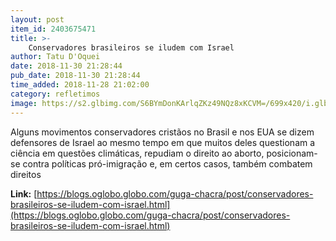 ```yaml
---
layout: post
item_id: 2403675471
title: >-
    Conservadores brasileiros se iludem com Israel
author: Tatu D'Oquei
date: 2018-11-30 21:28:44
pub_date: 2018-11-30 21:28:44
time_added: 2018-11-28 21:02:00
category: refletimos
image: https://s2.glbimg.com/S6BYmDonKArlqZKz49NQz8xKCVM=/699x420/i.glbimg.com/og/ig/infoglobo1/f/original/2018/11/28/eduardo-e-carlos-bolsonaro.jpg.pagespeed.ic.3mh6vb8hj2_1.jpg
---
```


Alguns movimentos conservadores cristãos no Brasil e nos EUA se dizem defensores de Israel ao mesmo tempo em que muitos deles questionam a ciência em questões climáticas, repudiam o direito ao aborto, posicionam-se contra políticas pró-imigração e, em certos casos, também combatem direitos

**Link:** [https://blogs.oglobo.globo.com/guga-chacra/post/conservadores-brasileiros-se-iludem-com-israel.html](https://blogs.oglobo.globo.com/guga-chacra/post/conservadores-brasileiros-se-iludem-com-israel.html)

